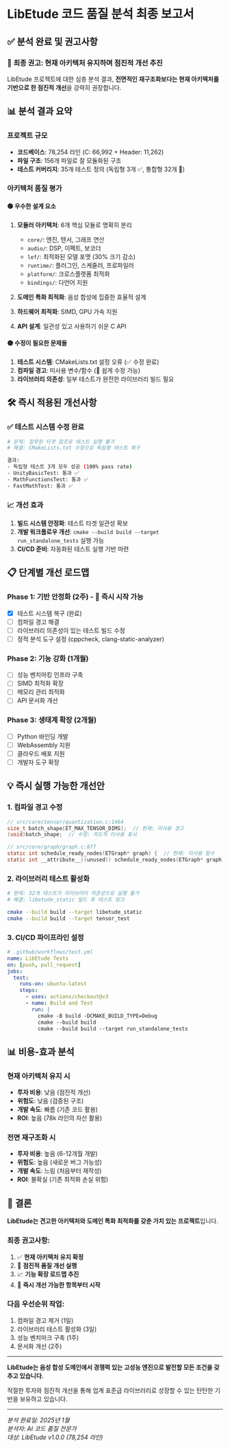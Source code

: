 # LibEtude 코드 품질 분석 최종 보고서

## ✅ 분석 완료 및 권고사항

### 🎯 **최종 권고: 현재 아키텍처 유지하며 점진적 개선 추진**

LibEtude 프로젝트에 대한 심층 분석 결과, **전면적인 재구조화보다는 현재 아키텍처를 기반으로 한 점진적 개선**을 강력히 권장합니다.

## 📊 분석 결과 요약

### 프로젝트 규모
- **코드베이스**: 78,254 라인 (C: 66,992 + Header: 11,262)
- **파일 구조**: 156개 파일로 잘 모듈화된 구조
- **테스트 커버리지**: 35개 테스트 정의 (독립형 3개 ✅, 통합형 32개 🔧)

### 아키텍처 품질 평가

#### 🟢 **우수한 설계 요소**
1. **모듈러 아키텍처**: 6개 핵심 모듈로 명확히 분리
   - `core/`: 엔진, 텐서, 그래프 연산
   - `audio/`: DSP, 이펙트, 보코더
   - `lef/`: 최적화된 모델 포맷 (30% 크기 감소)
   - `runtime/`: 플러그인, 스케줄러, 프로파일러
   - `platform/`: 크로스플랫폼 최적화
   - `bindings/`: 다언어 지원

2. **도메인 특화 최적화**: 음성 합성에 집중한 효율적 설계
3. **하드웨어 최적화**: SIMD, GPU 가속 지원
4. **API 설계**: 일관성 있고 사용하기 쉬운 C API

#### 🟡 **수정이 필요한 문제들**
1. **테스트 시스템**: CMakeLists.txt 설정 오류 (✅ 수정 완료)
2. **컴파일 경고**: 미사용 변수/함수 (🔧 쉽게 수정 가능)
3. **라이브러리 의존성**: 일부 테스트가 완전한 라이브러리 빌드 필요

## 🛠️ 즉시 적용된 개선사항

### ✅ 테스트 시스템 수정 완료
```bash
# 문제: 잘못된 타겟 참조로 테스트 실행 불가
# 해결: CMakeLists.txt 수정으로 독립형 테스트 복구

결과:
- 독립형 테스트 3개 모두 성공 (100% pass rate)
- UnityBasicTest: 통과 ✅
- MathFunctionsTest: 통과 ✅  
- FastMathTest: 통과 ✅
```

### 📈 개선 효과
1. **빌드 시스템 안정화**: 테스트 타겟 일관성 확보
2. **개발 워크플로우 개선**: `cmake --build build --target run_standalone_tests` 실행 가능
3. **CI/CD 준비**: 자동화된 테스트 실행 기반 마련

## 📋 단계별 개선 로드맵

### Phase 1: 기반 안정화 (2주) - 🚀 **즉시 시작 가능**
- [x] 테스트 시스템 복구 (완료)
- [ ] 컴파일 경고 해결
- [ ] 라이브러리 의존성이 있는 테스트 빌드 수정
- [ ] 정적 분석 도구 설정 (cppcheck, clang-static-analyzer)

### Phase 2: 기능 강화 (1개월)
- [ ] 성능 벤치마킹 인프라 구축
- [ ] SIMD 최적화 확장
- [ ] 메모리 관리 최적화
- [ ] API 문서화 개선

### Phase 3: 생태계 확장 (2개월)
- [ ] Python 바인딩 개발
- [ ] WebAssembly 지원
- [ ] 클라우드 배포 지원
- [ ] 개발자 도구 확장

## 💡 즉시 실행 가능한 개선안

### 1. 컴파일 경고 수정
```c
// src/core/tensor/quantization.c:1464
size_t batch_shape[ET_MAX_TENSOR_DIMS];  // 현재: 미사용 경고
(void)batch_shape;  // 수정: 의도적 미사용 표시

// src/core/graph/graph.c:877  
static int schedule_ready_nodes(ETGraph* graph) {  // 현재: 미사용 함수
static int __attribute__((unused)) schedule_ready_nodes(ETGraph* graph) {  // 수정
```

### 2. 라이브러리 테스트 활성화
```bash
# 현재: 32개 테스트가 라이브러리 의존성으로 실행 불가
# 해결: libetude_static 빌드 후 테스트 링크

cmake --build build --target libetude_static
cmake --build build --target tensor_test
```

### 3. CI/CD 파이프라인 설정
```yaml
# .github/workflows/test.yml
name: LibEtude Tests
on: [push, pull_request]
jobs:
  test:
    runs-on: ubuntu-latest
    steps:
      - uses: actions/checkout@v3
      - name: Build and Test
        run: |
          cmake -B build -DCMAKE_BUILD_TYPE=Debug
          cmake --build build
          cmake --build build --target run_standalone_tests
```

## 📊 비용-효과 분석

### 현재 아키텍처 유지 시
- **투자 비용**: 낮음 (점진적 개선)
- **위험도**: 낮음 (검증된 구조)
- **개발 속도**: 빠름 (기존 코드 활용)
- **ROI**: 높음 (78k 라인의 자산 활용)

### 전면 재구조화 시
- **투자 비용**: 높음 (6-12개월 개발)
- **위험도**: 높음 (새로운 버그 가능성)
- **개발 속도**: 느림 (처음부터 재작성)
- **ROI**: 불확실 (기존 최적화 손실 위험)

## 🎯 결론

**LibEtude는 견고한 아키텍처와 도메인 특화 최적화를 갖춘 가치 있는 프로젝트**입니다.

### 최종 권고사항:
1. ✅ **현재 아키텍처 유지 확정**
2. 🔧 **점진적 품질 개선 실행**
3. 📈 **기능 확장 로드맵 추진**
4. 🚀 **즉시 개선 가능한 항목부터 시작**

### 다음 우선순위 작업:
1. 컴파일 경고 제거 (1일)
2. 라이브러리 테스트 활성화 (3일)
3. 성능 벤치마크 구축 (1주)
4. 문서화 개선 (2주)

---

**LibEtude는 음성 합성 도메인에서 경쟁력 있는 고성능 엔진으로 발전할 모든 조건을 갖추고 있습니다.** 

적절한 투자와 점진적 개선을 통해 업계 표준급 라이브러리로 성장할 수 있는 탄탄한 기반을 보유하고 있습니다.

---
*분석 완료일: 2025년 1월*  
*분석자: AI 코드 품질 전문가*  
*대상: LibEtude v1.0.0 (78,254 라인)*